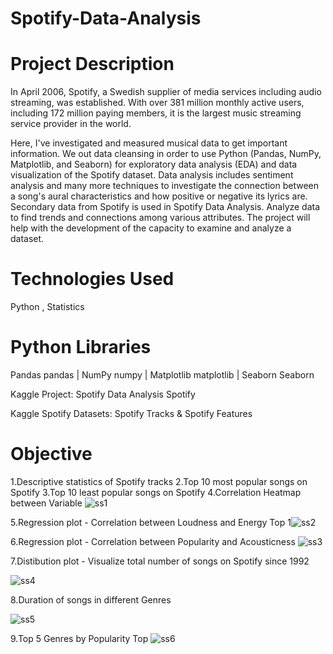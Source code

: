 # Spotify-Data-Analysis

# Project Description
In April 2006, Spotify, a Swedish supplier of media services including audio streaming, was established. With over 381 million monthly active users, including 172 million paying members, it is the largest music streaming service provider in the world.

Here, I've investigated and measured musical data to get important information. We out data cleansing in order to use Python (Pandas, NumPy, Matplotlib, and Seaborn) for exploratory data analysis (EDA) and data visualization of the Spotify dataset. Data analysis includes sentiment analysis and many more techniques to investigate the connection between a song's aural characteristics and how positive or negative its lyrics are. Secondary data from Spotify is used in Spotify Data Analysis. Analyze data to find trends and connections among various attributes. The project will help with the development of the capacity to examine and analyze a dataset.
# Technologies Used
Python , Statistics
# Python Libraries
Pandas pandas | NumPy numpy | Matplotlib matplotlib | Seaborn Seaborn

Kaggle Project: Spotify Data Analysis Spotify

Kaggle Spotify Datasets: Spotify Tracks & Spotify Features

# Objective
1.Descriptive statistics of Spotify tracks
2.Top 10 most popular songs on Spotify
3.Top 10 least popular songs on Spotify
4.Correlation Heatmap between Variable
![ss1](https://github.com/CodeMetrics-c/Spotify-Data-Analysis/assets/144327854/8d1c55e6-2731-48ca-8fcb-2ffccf6e2158)


5.Regression plot - Correlation between Loudness and Energy
Top 1![ss2](https://github.com/CodeMetrics-c/Spotify-Data-Analysis/assets/144327854/a5333b41-19db-4580-8e5d-e3b1ec35a8e1)


6.Regression plot - Correlation between Popularity and Acousticness
![ss3](https://github.com/CodeMetrics-c/Spotify-Data-Analysis/assets/144327854/4adf3e4d-ad36-42bd-9601-705a819af194)

7.Distibution plot - Visualize total number of songs on Spotify since 1992

![ss4](https://github.com/CodeMetrics-c/Spotify-Data-Analysis/assets/144327854/c067b829-250e-43c0-8084-568811609214)

8.Duration of songs in different Genres

![ss5](https://github.com/CodeMetrics-c/Spotify-Data-Analysis/assets/144327854/d8f8e29f-2517-44a4-a3e7-16c081f38988)

9.Top 5 Genres by Popularity
Top ![ss6](https://github.com/CodeMetrics-c/Spotify-Data-Analysis/assets/144327854/bf43e744-4fdd-4e07-9719-e58091d566e1)

